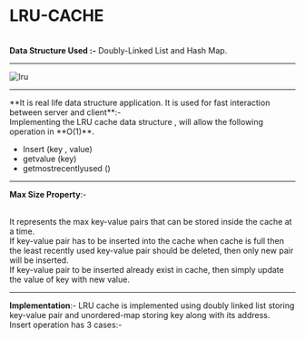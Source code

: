 # LRU-CACHE
<br>**Data Structure Used :-** Doubly-Linked List and Hash Map.<hr>
![lru](https://user-images.githubusercontent.com/68476475/184906506-c3a11290-7488-4d02-8ebb-6cf64221ed7b.svg)

<hr>
**It is real life data structure application. It is used for fast interaction between server and client**:-<br> Implementing the LRU cache data structure , will allow the following operation in **O(1)**.<br>
<ul>
<li>Insert (key , value) </li>
<li>getvalue (key) </li>
<li>getmostrecentlyused () </li>
</ul><hr>

**Max Size Property**:-

<br> It represents the max key-value pairs that can be stored inside the cache at a time. <br> If key-value pair has to be inserted into the cache when cache is full then the least recently used key-value pair should be deleted, then only new pair will be inserted.<br> If key-value pair to be inserted already exist in cache, then simply update the value of key with new value.<hr> 
 
**Implementation**:- LRU cache is implemented using doubly linked list storing key-value pair and unordered-map storing key along with its address.<br> 
Insert operation has 3 cases:-


